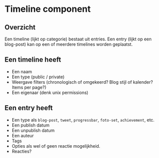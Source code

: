 # Timeline component

## Overzicht

Een timeline (lijkt op categorie) bestaat uit entries.
Een entry (lijkt op een blog-post) kan op een of meerdere timelines worden geplaatst.

## Een timeline heeft
* Een naam
* Een type (public / private)
* Weergave filters (chronologisch of omgekeerd? Blog stijl of kalender? Items per page?)
* Een eigenaar (denk unix permissions)

## Een entry heeft
* Een type als `blog-post`, `tweet`, `progressbar`, `foto-set`, `achievement`, etc.
* Een publish datum
* Een unpublish datum
* Een auteur
* Tags
* Opties als wel of geen reactie mogelijkheid.
* Reacties?
